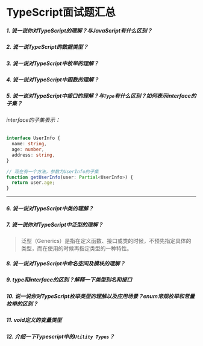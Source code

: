 # TypeScript面试题汇总

##### 1. 说一说你对TypeScript的理解？与JavaScript有什么区别？

##### 2. 说一说TypeScript的数据类型？

##### 3. 说一说对TypeScript中枚举的理解？

##### 4. 说一说对TypeScript中函数的理解？

##### 5. 说一说对TypeScript中接口的理解？与`Type`有什么区别？如何表示interface的子集？

###### interface的子集表示：

```typescript
interface UserInfo {
  name: string,
  age: number,
  address: string,
}

// 现在有一个方法，参数为UserInfo的子集
function getUserInfo(user: Partial<UserInfo>) {
  return user.age;
}
```

---

##### 6. 说一说对TypeScript中类的理解？

##### 7. 说一说你对TypeScript中泛型的理解？

> 泛型（Generics）是指在定义函数、接口或类的时候，不预先指定具体的类型，而在使用的时候再指定类型的一种特性。

##### 8. 说一说对TypeScript中命名空间及模块的理解？

##### 9. type和interface的区别？解释一下类型别名和接口

##### 10. 说一说你对TypeScript枚举类型的理解以及应用场景？enum常规枚举和常量枚举的区别？

##### 11. void定义的变量类型

##### 12. 介绍一下Typescript中的`Utility Types`？

##### 



